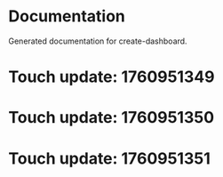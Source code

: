 # Documentation

Generated documentation for create-dashboard.

# Touch update: 1760951349

# Touch update: 1760951350

# Touch update: 1760951351
